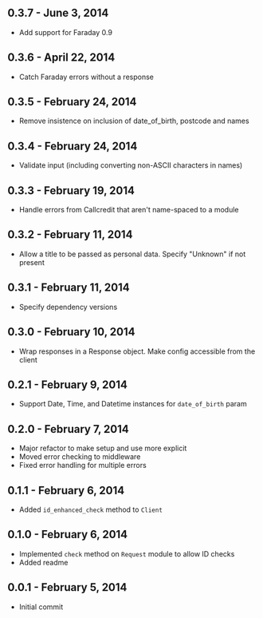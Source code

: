 ## 0.3.7 - June 3, 2014

- Add support for Faraday 0.9

## 0.3.6 - April 22, 2014

- Catch Faraday errors without a response

## 0.3.5 - February 24, 2014

- Remove insistence on inclusion of date_of_birth, postcode and names

## 0.3.4 - February 24, 2014

- Validate input (including converting non-ASCII characters in names)

## 0.3.3 - February 19, 2014

- Handle errors from Callcredit that aren't name-spaced to a module

## 0.3.2 - February 11, 2014

- Allow a title to be passed as personal data. Specify "Unknown" if not
present

## 0.3.1 - February 11, 2014

- Specify dependency versions

## 0.3.0 - February 10, 2014

- Wrap responses in a Response object. Make config accessible from the client

## 0.2.1 - February 9, 2014

- Support Date, Time, and Datetime instances for `date_of_birth` param

## 0.2.0 - February 7, 2014

- Major refactor to make setup and use more explicit
- Moved error checking to middleware
- Fixed error handling for multiple errors

## 0.1.1 - February 6, 2014

- Added `id_enhanced_check` method to `Client`

## 0.1.0 - February 6, 2014

- Implemented `check` method on `Request` module to allow ID checks
- Added readme

## 0.0.1 - February 5, 2014

- Initial commit
